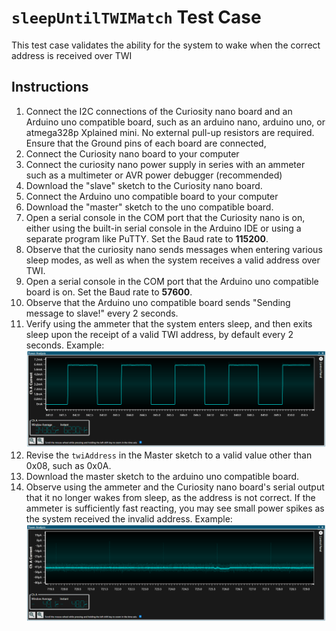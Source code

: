 # `sleepUntilTWIMatch` Test Case
This test case validates the ability for the system to wake when the correct address is received over TWI

## Instructions
1. Connect the I2C connections of the Curiosity nano board and an Arduino uno compatible board, such as an arduino nano, arduino uno, or atmega328p Xplained mini. No external pull-up resistors are required. Ensure that the Ground pins of each board are connected,
2. Connect the Curiosity nano board to your computer
3. Connect the curiosity nano power supply in series with an ammeter such as a multimeter or AVR power debugger (recommended)
4. Download the "slave" sketch to the Curiosity nano board.
5. Connect the Arduino uno compatible board to your computer
6. Download the "master" sketch to the uno compatible board.
7. Open a serial console in the COM port that the Curiosity nano is on, either using the built-in serial console in the Arduino IDE or using a separate program like PuTTY. Set the Baud rate to **115200**.
8. Observe that the curiosity nano sends messages when entering various sleep modes, as well as when the system receives a valid address over TWI.
9. Open a serial console in the COM port that the Arduino uno compatible board is on. Set the Baud rate to **57600**.
10. Observe that the Arduino uno compatible board sends "Sending message to slave!" every 2 seconds.
11. Verify using the ammeter that the system enters sleep, and then exits sleep upon the receipt of a valid TWI address, by default every 2 seconds. 
Example:
![right_address.png](right_address.png)
12. Revise the `twiAddress` in the Master sketch to a valid value other than 0x08, such as 0x0A.
13. Download the master sketch to the arduino uno compatible board.
14. Observe using the ammeter and the Curiosity nano board's serial output that it no longer wakes from sleep, as the address is not correct. If the ammeter is sufficiently fast reacting, you may see small power spikes as the system received the invalid address. 
Example:
![right_address.png](wrong_address.png)